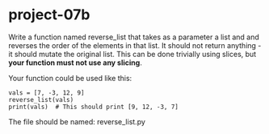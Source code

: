 # project-07b

Write a function named reverse_list that takes as a parameter a list and and reverses the order of the elements in that list. It should not return anything - it should mutate the original list.  This can be done trivially using slices, but **your function must not use any slicing**.

Your function could be used like this:
```
vals = [7, -3, 12, 9]
reverse_list(vals)
print(vals)  # This should print [9, 12, -3, 7]
```

The file should be named: reverse_list.py
